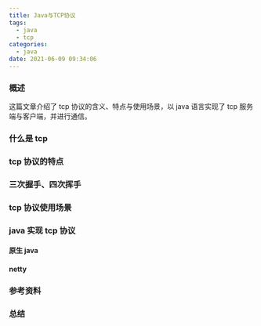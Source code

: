 ```yaml
---
title: Java与TCP协议
tags:
  - java
  - tcp
categories:
  - java
date: 2021-06-09 09:34:06
---
```


### 概述

这篇文章介绍了 tcp 协议的含义、特点与使用场景，以 java 语言实现了 tcp 服务端与客户端，并进行通信。



### 什么是 tcp



<!-- more -->



### tcp 协议的特点



### 三次握手、四次挥手



### tcp 协议使用场景



### java 实现 tcp 协议

#### 原生 java



#### netty



### 参考资料



### 总结


